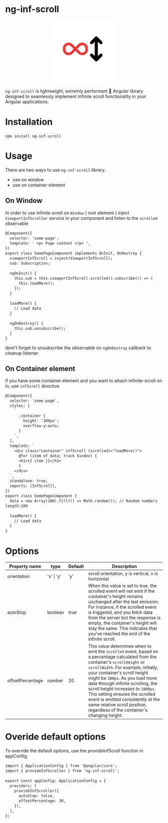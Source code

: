 # ng-inf-scroll

<p align="center">
  <img src="logo.png" alt="ng-inf-scroll logo" width="200" />
</p>

`ng-inf-scroll` is lightweight, extremly performant &#128640; Angular library designed to seamlessly implement infinite scroll functionality in your Angular applications.

# Installation

`npm install ng-inf-scroll`

# Usage

There are two ways to use `ng-inf-scroll` library.

- use on window
- use on container element

## On Window

In order to use infinite scroll on `Window` ( root element ) inject `ViewportInfScroller` service in your component and listen to the `scrolled` observable

```
@Component({
  selector: 'some-page',
  template: ' <p> Page content </p> ',
})
export class SomePageComponent implements OnInit, OnDestroy {
  viewportInfScroll = inject(ViewportInfScroll);
  sub: Subscription;

  ngOnInit() {
    this.sub = this.viewportInfScroll.scrolled().subscribe(() => {
      this.loadMore();
    });
  }

  loadMore() {
    // Load data
  }

  ngOnDestroy() {
    this.sub.unsubscribe();
  }
}
```

dont't forget to unsubscribe the observable on `ngOnDestroy` callback to cleanup listener.

## On Container element

if you have some container element and you want to attach infinite-scroll on in, use `infScroll` directive

```
@Component({
  selector: 'some-page',
  styles: [
    `
      .container {
        height: '200px';
        overflow-y:auto;
      }
    `,
  ],
  template: `
    <div class="container" infScroll (scrolled)="loadMore()">
      @for (item of data; track $index) {
      <h1>{{ item }}</h1>
      }
    </div>
  `,
  standalone: true,
  imports: [InfScroll],
})
export class SomePageComponent {
  data = new Array(100).fill(() => Math.random()); // Random numbers length:100

  loadMore() {
    // Load data
  }
}
```

# Options

<table>
  <thead>
    <tr>
      <th>
        Property name
      </th>
      <th>
        type
      </th>
      <th>
        Default
      </th>
      <th>
        Description
      </th>
    </tr>
  </thead>
  <tbody>
    <tr>
      <td>
        orientation
      </td>
      <td>
        'x' | 'y'
      </td>
      <td>
        'y'
      </td>
      <td>
        scroll orientation, y is vertical, x is horizontal
      </td>
    </tr>
    <tr>
      <td>
        autoStop
      </td>
      <td>
        boolean
      </td>
      <td>
        true
      </td>
      <td>
      When this value is set to true, the scrolled event will not emit if the container's height remains unchanged after the last emission. For instance, if the scrolled event is triggered, and you fetch data from the server but the response is empty, the container's height will stay the same. This indicates that you've reached the end of the infinite scroll.
      </td>
    </tr>
    <tr>
      <td>
       offsetPercentage
      </td>
      <td>
        number
      </td>
      <td>
        20
      </td>
      <td>
     This value determines when to emit the <code>scrolled</code> event, based on a percentage calculated from the container's  <code>scrollHeight</code> or <code>scrollWidth</code>. For example, initially, your container's scroll height might be <code>300px</code>. As you load more data through infinite scrolling, the scroll height increases to <code>1000px</code>. This setting ensures the scrolled event is emitted consistently at the same relative scroll position, regardless of the container's changing height.
      </td>
    </tr>
  </tbody>
</table>

# Overide default options

To override the default options, use the provideInfScroll function in appConfig.

```
import { ApplicationConfig } from '@angular/core';
import { provideInfScroller } from 'ng-inf-scroll';

export const appConfig: ApplicationConfig = {
  providers: [
    provideInfScroller({
      autoStop: false,
      offsetPercentage: 30,
    }),
  ],
};

```
